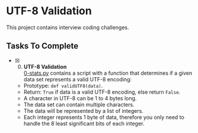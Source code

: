 # UTF-8 Validation

This project contains interview coding challenges.

## Tasks To Complete

+ [x] 0. **UTF-8 Validation**<br/>[0-stats.py](0-stats.py) contains a script with a function that determines if a given data set represents a valid UTF-8 encoding:
  + Prototype: `def validUTF8(data)`.
  + Return: `True` if data is a valid UTF-8 encoding, else return `False`.
  + A character in UTF-8 can be 1 to 4 bytes long.
  + The data set can contain multiple characters.
  + The data will be represented by a list of integers.
  + Each integer represents 1 byte of data, therefore you only need to handle the 8 least significant bits of each integer.
